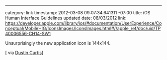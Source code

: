 --- 
category: link
timestamp: 2012-03-08 09:07:34.641311 -07:00
title: iOS Human Interface Guidelines updated
date: 08/03/2012
link: https://developer.apple.com/library/ios/#documentation/UserExperience/Conceptual/MobileHIG/IconsImages/IconsImages.html#//apple_ref/doc/uid/TP40006556-CH14-SW1

Unsurprisingly the new application icon is 144x144.

[ via [Dustin Curtis](http://dcurt.is/ios-human-interface-guidelines-updated-with-specifications-for-high-resolution-ipad-icons-and-images "via Dustin Curtis")]

